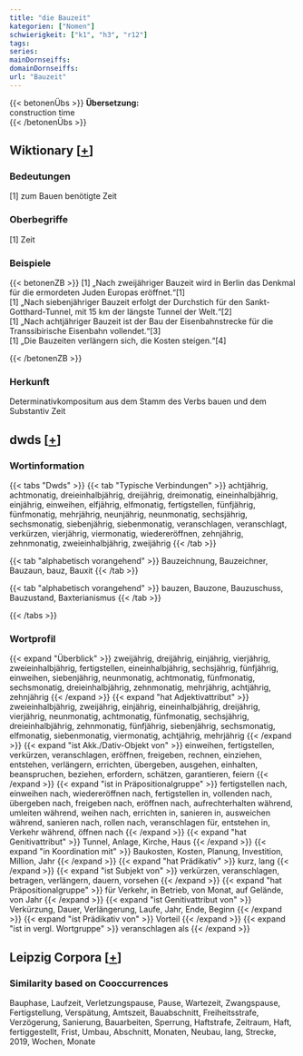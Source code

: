 ```yaml
---
title: "die Bauzeit"
kategorien: ["Nomen"]
schwierigkeit: ["k1", "h3", "r12"]
tags:
series:
mainDornseiffs:
domainDornseiffs:
url: "Bauzeit"
---
```


{{< betonenÜbs >}}
**Übersetzung:**  
construction time  
{{< /betonenÜbs >}}

## Wiktionary [[+](https://de.wiktionary.org/wiki/Bauzeit)]

### Bedeutungen
[1] zum Bauen benötigte Zeit  

### Oberbegriffe
[1] Zeit  

### Beispiele
{{< betonenZB >}}
[1] „Nach zweijähriger Bauzeit wird in Berlin das Denkmal für die ermordeten Juden Europas eröffnet.“[1]  
[1] „Nach siebenjähriger Bauzeit erfolgt der Durchstich für den Sankt-Gotthard-Tunnel, mit 15 km der längste Tunnel der Welt.“[2]  
[1] „Nach achtjähriger Bauzeit ist der Bau der Eisenbahnstrecke für die Transsibirische Eisenbahn vollendet.“[3]  
[1] „Die Bauzeiten verlängern sich, die Kosten steigen.“[4]  

{{< /betonenZB >}}
### Herkunft
Determinativkompositum aus dem Stamm des Verbs bauen und dem Substantiv Zeit  



## dwds [[+](https://www.dwds.de/wb/Bauzeit)]

### Wortinformation
{{< tabs "Dwds" >}}
{{< tab "Typische Verbindungen" >}}
achtjährig, achtmonatig, dreieinhalbjährig, dreijährig, dreimonatig, eineinhalbjährig, einjährig, einweihen, elfjährig, elfmonatig, fertigstellen, fünfjährig, fünfmonatig, mehrjährig, neunjährig, neunmonatig, sechsjährig, sechsmonatig, siebenjährig, siebenmonatig, veranschlagen, veranschlagt, verkürzen, vierjährig, viermonatig, wiedereröffnen, zehnjährig, zehnmonatig, zweieinhalbjährig, zweijährig
{{< /tab >}}

{{< tab "alphabetisch vorangehend" >}}
Bauzeichnung, Bauzeichner, Bauzaun, bauz, Bauxit
{{< /tab >}}

{{< tab "alphabetisch vorangehend" >}}
bauzen, Bauzone, Bauzuschuss, Bauzustand, Baxterianismus
{{< /tab >}}

{{< /tabs >}}

### Wortprofil
{{< expand "Überblick" >}} zweijährig, dreijährig, einjährig, vierjährig, zweieinhalbjährig, fertigstellen, eineinhalbjährig, sechsjährig, fünfjährig, einweihen, siebenjährig, neunmonatig, achtmonatig, fünfmonatig, sechsmonatig, dreieinhalbjährig, zehnmonatig, mehrjährig, achtjährig, zehnjährig {{< /expand >}}
{{< expand "hat Adjektivattribut" >}} zweieinhalbjährig, zweijährig, einjährig, eineinhalbjährig, dreijährig, vierjährig, neunmonatig, achtmonatig, fünfmonatig, sechsjährig, dreieinhalbjährig, zehnmonatig, fünfjährig, siebenjährig, sechsmonatig, elfmonatig, siebenmonatig, viermonatig, achtjährig, mehrjährig {{< /expand >}}
{{< expand "ist Akk./Dativ-Objekt von" >}} einweihen, fertigstellen, verkürzen, veranschlagen, eröffnen, freigeben, rechnen, einziehen, entstehen, verlängern, errichten, übergeben, ausgehen, einhalten, beanspruchen, beziehen, erfordern, schätzen, garantieren, feiern {{< /expand >}}
{{< expand "ist in Präpositionalgruppe" >}} fertigstellen nach, einweihen nach, wiedereröffnen nach, fertigstellen in, vollenden nach, übergeben nach, freigeben nach, eröffnen nach, aufrechterhalten während, umleiten während, weihen nach, errichten in, sanieren in, ausweichen während, sanieren nach, rollen nach, veranschlagen für, entstehen in, Verkehr während, öffnen nach {{< /expand >}}
{{< expand "hat Genitivattribut" >}} Tunnel, Anlage, Kirche, Haus {{< /expand >}}
{{< expand "in Koordination mit" >}} Baukosten, Kosten, Planung, Investition, Million, Jahr {{< /expand >}}
{{< expand "hat Prädikativ" >}} kurz, lang {{< /expand >}}
{{< expand "ist Subjekt von" >}} verkürzen, veranschlagen, betragen, verlängern, dauern, vorsehen {{< /expand >}}
{{< expand "hat Präpositionalgruppe" >}} für Verkehr, in Betrieb, von Monat, auf Gelände, von Jahr {{< /expand >}}
{{< expand "ist Genitivattribut von" >}} Verkürzung, Dauer, Verlängerung, Laufe, Jahr, Ende, Beginn {{< /expand >}}
{{< expand "ist Prädikativ von" >}} Vorteil {{< /expand >}}
{{< expand "ist in vergl. Wortgruppe" >}} veranschlagen als {{< /expand >}}

## Leipzig Corpora [[+](https://corpora.uni-leipzig.de/en/res?word=Bauzeit&corpusId=deu_newscrawl-public_2018)]


### Similarity based on Cooccurrences
Bauphase, Laufzeit, Verletzungspause, Pause, Wartezeit, Zwangspause, Fertigstellung, Verspätung, Amtszeit, Bauabschnitt, Freiheitsstrafe, Verzögerung, Sanierung, Bauarbeiten, Sperrung, Haftstrafe, Zeitraum, Haft, fertiggestellt, Frist, Umbau, Abschnitt, Monaten, Neubau, lang, Strecke, 2019, Wochen, Monate

